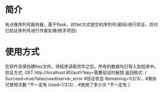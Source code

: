 # 简介
有点像序列号服务器，基于flask，对Get方式提交的序列号(密码)进行验证，并对已验证序列号进行作废处理(练手项目)
# 使用方式
在软件目录创建Key文件。待程序读取完毕之后，所有的数据均已导入到程序中。
验证方式: GET http://localhost:80/auth?key=需要验证的秘钥
返回格式: 
{
Succeed=true/false/used/server_error #验证状态
Remaining=1/2/3/... #剩余可使用次数 *不一定有
Used=1/2/3/... #使用了多少次 *不一定有
}
